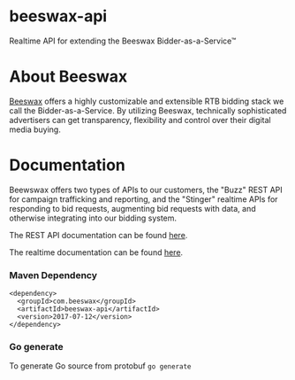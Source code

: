 # beeswax-api
Realtime API for extending the Beeswax Bidder-as-a-Service&trade; 

# About Beeswax
[Beeswax](https://www.beeswax.com) offers a highly customizable and extensible RTB bidding stack we call the Bidder-as-a-Service. By utilizing Beeswax, technically sophisticated advertisers can get transparency, flexibility and control over their digital media buying. 

# Documentation
Beewswax offers two types of APIs to our customers, the "Buzz" REST API for campaign trafficking and reporting, and the "Stinger" realtime APIs for responding to bid requests, augmenting bid requests with data, and otherwise integrating into our bidding system.

The REST API documentation can be found [here](http://docs.beeswax.com/docs/getting-started).

The realtime documentation can be found [here](http://docs.beeswax.com/docs/about-the-stinger-bidder).


### Maven Dependency

    <dependency>
      <groupId>com.beeswax</groupId>
      <artifactId>beeswax-api</artifactId>
      <version>2017-07-12</version>
    </dependency>

### Go generate
To generate Go source from protobuf
```go generate```
